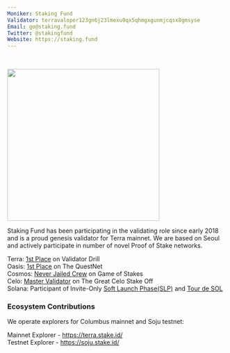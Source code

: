 ```yaml
---
Moniker: Staking Fund
Validator: terravaloper123gn6j23lmexu0qx5qhmgxgunmjcqsx8gmsyse
Email: go@staking.fund
Twitter: @stakingfund
Website: https://staking.fund
---
```


<br>

<img src="https://github.com/winslyn/validator-profiles/blob/master/validators/terravaloper123gn6j23lmexu0qx5qhmgxgunmjcqsx8gmsyse/logo.png" width="350px"></img>  


Staking Fund has been participating in the validating role since early 2018 and is a proud genesis validator for Terra mainnet. We are based on Seoul and actively participate in number of novel Proof of Stake networks.

Terra: [1st Place](https://github.com/forbole/terra-launch/blob/master/GENESIS.md#validator-drill) on Validator Drill<br/>
Oasis: [1st Place](https://medium.com/oasis-protocol-project/questnet-weekly-update-bde6783004d8) on The QuestNet<br/>
Cosmos: [Never Jailed Crew](https://blog.cosmos.network/game-of-stakes-closing-ceremonies-eddb71d3b114) on Game of Stakes<br/>
Celo: [Master Validator](https://docs.google.com/spreadsheets/d/1Me56YkCHYmsN23gSMgDb1hZ_ezN0sTjNW4kyGbAO9vc/edit#gid=1970613133) on The Great Celo Stake Off<br/>
Solana: Participant of Invite-Only [Soft Launch Phase(SLP)](https://forums.solana.com/t/solana-soft-launch-network-announcement-invite/290) and [Tour de SOL](https://forums.solana.com/t/tour-de-sol-stage-1-details/317)

### Ecosystem Contributions

We operate explorers for Columbus mainnet and Soju testnet:

Mainnet Explorer - https://terra.stake.id/ \
Testnet Explorer - https://soju.stake.id/
